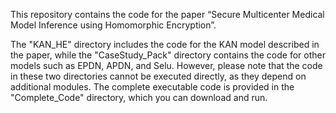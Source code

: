 This repository contains the code for the paper “Secure Multicenter Medical Model Inference using Homomorphic Encryption”.

The "KAN_HE" directory includes the code for the KAN model described in the paper, while the "CaseStudy_Pack" directory contains the code for other models such as EPDN, APDN, and Selu. However, please note that the code in these two directories cannot be executed directly, as they depend on additional modules. The complete executable code is provided in the "Complete_Code" directory, which you can download and run.
